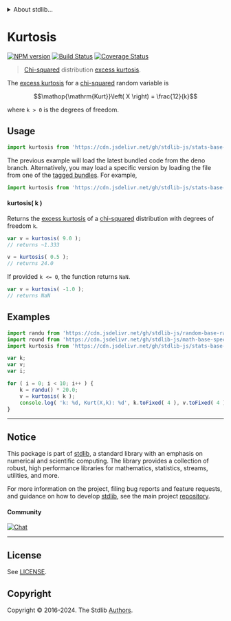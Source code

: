 <!--

@license Apache-2.0

Copyright (c) 2018 The Stdlib Authors.

Licensed under the Apache License, Version 2.0 (the "License");
you may not use this file except in compliance with the License.
You may obtain a copy of the License at

   http://www.apache.org/licenses/LICENSE-2.0

Unless required by applicable law or agreed to in writing, software
distributed under the License is distributed on an "AS IS" BASIS,
WITHOUT WARRANTIES OR CONDITIONS OF ANY KIND, either express or implied.
See the License for the specific language governing permissions and
limitations under the License.

-->


<details>
  <summary>
    About stdlib...
  </summary>
  <p>We believe in a future in which the web is a preferred environment for numerical computation. To help realize this future, we've built stdlib. stdlib is a standard library, with an emphasis on numerical and scientific computation, written in JavaScript (and C) for execution in browsers and in Node.js.</p>
  <p>The library is fully decomposable, being architected in such a way that you can swap out and mix and match APIs and functionality to cater to your exact preferences and use cases.</p>
  <p>When you use stdlib, you can be absolutely certain that you are using the most thorough, rigorous, well-written, studied, documented, tested, measured, and high-quality code out there.</p>
  <p>To join us in bringing numerical computing to the web, get started by checking us out on <a href="https://github.com/stdlib-js/stdlib">GitHub</a>, and please consider <a href="https://opencollective.com/stdlib">financially supporting stdlib</a>. We greatly appreciate your continued support!</p>
</details>

# Kurtosis

[![NPM version][npm-image]][npm-url] [![Build Status][test-image]][test-url] [![Coverage Status][coverage-image]][coverage-url] <!-- [![dependencies][dependencies-image]][dependencies-url] -->

> [Chi-squared][chisquare-distribution] distribution [excess kurtosis][kurtosis].

<!-- Section to include introductory text. Make sure to keep an empty line after the intro `section` element and another before the `/section` close. -->

<section class="intro">

The [excess kurtosis][kurtosis] for a [chi-squared][chisquare-distribution] random variable is

<!-- <equation class="equation" label="eq:chisquare_kurtosis" align="center" raw="\operatorname{Kurt}\left( X \right) = \frac{12}{k}" alt="Excess kurtosis for a chi-squared distribution."> -->

```math
\mathop{\mathrm{Kurt}}\left( X \right) = \frac{12}{k}
```

<!-- <div class="equation" align="center" data-raw-text="\operatorname{Kurt}\left( X \right) = \frac{12}{k}" data-equation="eq:chisquare_kurtosis">
    <img src="https://cdn.jsdelivr.net/gh/stdlib-js/stdlib@51534079fef45e990850102147e8945fb023d1d0/lib/node_modules/@stdlib/stats/base/dists/chisquare/kurtosis/docs/img/equation_chisquare_kurtosis.svg" alt="Excess kurtosis for a chi-squared distribution.">
    <br>
</div> -->

<!-- </equation> -->

where `k > 0` is the degrees of freedom.

</section>

<!-- /.intro -->

<!-- Package usage documentation. -->



<section class="usage">

## Usage

```javascript
import kurtosis from 'https://cdn.jsdelivr.net/gh/stdlib-js/stats-base-dists-chisquare-kurtosis@deno/mod.js';
```
The previous example will load the latest bundled code from the deno branch. Alternatively, you may load a specific version by loading the file from one of the [tagged bundles](https://github.com/stdlib-js/stats-base-dists-chisquare-kurtosis/tags). For example,

```javascript
import kurtosis from 'https://cdn.jsdelivr.net/gh/stdlib-js/stats-base-dists-chisquare-kurtosis@v0.2.2-deno/mod.js';
```

#### kurtosis( k )

Returns the [excess kurtosis][kurtosis] of a [chi-squared][chisquare-distribution] distribution with degrees of freedom `k`.

```javascript
var v = kurtosis( 9.0 );
// returns ~1.333

v = kurtosis( 0.5 );
// returns 24.0
```

If provided `k <= 0`, the function returns `NaN`.

```javascript
var v = kurtosis( -1.0 );
// returns NaN
```

</section>

<!-- /.usage -->

<!-- Package usage notes. Make sure to keep an empty line after the `section` element and another before the `/section` close. -->

<section class="notes">

</section>

<!-- /.notes -->

<!-- Package usage examples. -->

<section class="examples">

## Examples

<!-- eslint no-undef: "error" -->

```javascript
import randu from 'https://cdn.jsdelivr.net/gh/stdlib-js/random-base-randu@deno/mod.js';
import round from 'https://cdn.jsdelivr.net/gh/stdlib-js/math-base-special-round@deno/mod.js';
import kurtosis from 'https://cdn.jsdelivr.net/gh/stdlib-js/stats-base-dists-chisquare-kurtosis@deno/mod.js';

var k;
var v;
var i;

for ( i = 0; i < 10; i++ ) {
    k = randu() * 20.0;
    v = kurtosis( k );
    console.log( 'k: %d, Kurt(X,k): %d', k.toFixed( 4 ), v.toFixed( 4 ) );
}
```

</section>

<!-- /.examples -->

<!-- Section to include cited references. If references are included, add a horizontal rule *before* the section. Make sure to keep an empty line after the `section` element and another before the `/section` close. -->

<section class="references">

</section>

<!-- /.references -->

<!-- Section for related `stdlib` packages. Do not manually edit this section, as it is automatically populated. -->

<section class="related">

</section>

<!-- /.related -->

<!-- Section for all links. Make sure to keep an empty line after the `section` element and another before the `/section` close. -->


<section class="main-repo" >

* * *

## Notice

This package is part of [stdlib][stdlib], a standard library with an emphasis on numerical and scientific computing. The library provides a collection of robust, high performance libraries for mathematics, statistics, streams, utilities, and more.

For more information on the project, filing bug reports and feature requests, and guidance on how to develop [stdlib][stdlib], see the main project [repository][stdlib].

#### Community

[![Chat][chat-image]][chat-url]

---

## License

See [LICENSE][stdlib-license].


## Copyright

Copyright &copy; 2016-2024. The Stdlib [Authors][stdlib-authors].

</section>

<!-- /.stdlib -->

<!-- Section for all links. Make sure to keep an empty line after the `section` element and another before the `/section` close. -->

<section class="links">

[npm-image]: http://img.shields.io/npm/v/@stdlib/stats-base-dists-chisquare-kurtosis.svg
[npm-url]: https://npmjs.org/package/@stdlib/stats-base-dists-chisquare-kurtosis

[test-image]: https://github.com/stdlib-js/stats-base-dists-chisquare-kurtosis/actions/workflows/test.yml/badge.svg?branch=v0.2.2
[test-url]: https://github.com/stdlib-js/stats-base-dists-chisquare-kurtosis/actions/workflows/test.yml?query=branch:v0.2.2

[coverage-image]: https://img.shields.io/codecov/c/github/stdlib-js/stats-base-dists-chisquare-kurtosis/main.svg
[coverage-url]: https://codecov.io/github/stdlib-js/stats-base-dists-chisquare-kurtosis?branch=main

<!--

[dependencies-image]: https://img.shields.io/david/stdlib-js/stats-base-dists-chisquare-kurtosis.svg
[dependencies-url]: https://david-dm.org/stdlib-js/stats-base-dists-chisquare-kurtosis/main

-->

[chat-image]: https://img.shields.io/gitter/room/stdlib-js/stdlib.svg
[chat-url]: https://app.gitter.im/#/room/#stdlib-js_stdlib:gitter.im

[stdlib]: https://github.com/stdlib-js/stdlib

[stdlib-authors]: https://github.com/stdlib-js/stdlib/graphs/contributors

[umd]: https://github.com/umdjs/umd
[es-module]: https://developer.mozilla.org/en-US/docs/Web/JavaScript/Guide/Modules

[deno-url]: https://github.com/stdlib-js/stats-base-dists-chisquare-kurtosis/tree/deno
[deno-readme]: https://github.com/stdlib-js/stats-base-dists-chisquare-kurtosis/blob/deno/README.md
[umd-url]: https://github.com/stdlib-js/stats-base-dists-chisquare-kurtosis/tree/umd
[umd-readme]: https://github.com/stdlib-js/stats-base-dists-chisquare-kurtosis/blob/umd/README.md
[esm-url]: https://github.com/stdlib-js/stats-base-dists-chisquare-kurtosis/tree/esm
[esm-readme]: https://github.com/stdlib-js/stats-base-dists-chisquare-kurtosis/blob/esm/README.md
[branches-url]: https://github.com/stdlib-js/stats-base-dists-chisquare-kurtosis/blob/main/branches.md

[stdlib-license]: https://raw.githubusercontent.com/stdlib-js/stats-base-dists-chisquare-kurtosis/main/LICENSE

[chisquare-distribution]: https://en.wikipedia.org/wiki/Chi-squared_distribution

[kurtosis]: https://en.wikipedia.org/wiki/Kurtosis

</section>

<!-- /.links -->
